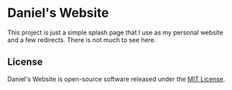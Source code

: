 # Daniel's Website
This project is just a simple splash page that I use as my personal website and a few redirects. There is not much to
see here.

## License
Daniel's Website is open-source software released under the [MIT License][1].

[1]: https://choosealicense.com/licenses/mit/
